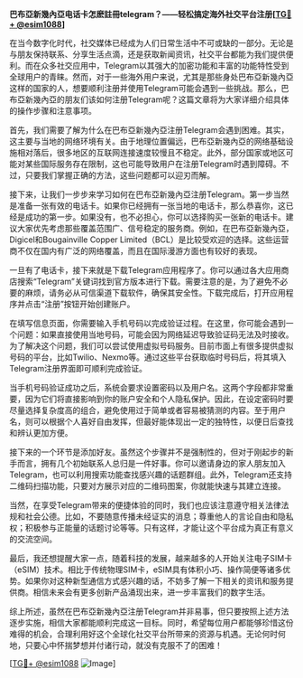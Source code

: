 **巴布亞新幾內亞电话卡怎麽註冊telegram？——轻松搞定海外社交平台注册[[TG💪+ @esim1088](https://t.me/s/esim1088)]**

在当今数字化时代，社交媒体已经成为人们日常生活中不可或缺的一部分。无论是与朋友保持联系、分享生活点滴，还是获取新闻资讯，社交平台都能为我们提供便利。而在众多社交应用中，Telegram以其强大的加密功能和丰富的功能特性受到全球用户的青睐。然而，对于一些海外用户来说，尤其是那些身处巴布亞新幾內亞这样的国家的人，想要顺利注册并使用Telegram可能会遇到一些挑战。那么，巴布亞新幾內亞的朋友们该如何注册Telegram呢？这篇文章将为大家详细介绍具体的操作步骤和注意事项。

首先，我们需要了解为什么在巴布亞新幾內亞注册Telegram会遇到困难。其实，这主要与当地的网络环境有关。由于地理位置偏远，巴布亞新幾內亞的网络基础设施相对落后，很多地区的互联网连接速度较慢且不稳定。此外，部分国家或地区可能对某些国际服务存在限制，这也可能导致用户在注册Telegram时遇到障碍。不过，只要我们掌握正确的方法，这些问题都可以迎刃而解。

接下来，让我们一步步来学习如何在巴布亞新幾內亞注册Telegram。第一步当然是准备一张有效的电话卡。如果你已经拥有一张当地的电话卡，那么恭喜你，这已经是成功的第一步。如果没有，也不必担心，你可以选择购买一张新的电话卡。建议大家优先考虑那些覆盖范围广、信号稳定的服务商。例如，在巴布亞新幾內亞，Digicel和Bougainville Copper Limited（BCL）是比较受欢迎的选择。这些运营商不仅在国内有广泛的网络覆盖，而且在国际漫游方面也有较好的表现。

一旦有了电话卡，接下来就是下载Telegram应用程序了。你可以通过各大应用商店搜索“Telegram”关键词找到官方版本进行下载。需要注意的是，为了避免不必要的麻烦，请务必从可信渠道下载软件，确保其安全性。下载完成后，打开应用程序并点击“注册”按钮开始创建账户。

在填写信息页面，你需要输入手机号码以完成验证过程。在这里，你可能会遇到一个问题：如果直接使用当地号码，可能会因为网络延迟导致验证码无法及时接收。为了解决这个问题，我们可以尝试使用虚拟号码服务。目前市面上有很多提供虚拟号码的平台，比如Twilio、Nexmo等。通过这些平台获取临时号码后，将其填入Telegram注册界面即可顺利完成验证。

当手机号码验证成功之后，系统会要求设置密码以及用户名。这两个字段都非常重要，因为它们将直接影响到你的账户安全和个人隐私保护。因此，在设定密码时要尽量选择复杂度高的组合，避免使用过于简单或者容易被猜测的内容。至于用户名，则可以根据个人喜好自由发挥，但最好能体现出一定的独特性，以便日后查找和辨认更加方便。

接下来的一个环节是添加好友。虽然这个步骤并不是强制性的，但对于刚起步的新手而言，拥有几个初始联系人总归是一件好事。你可以邀请身边的家人朋友加入Telegram，也可以利用搜索功能查找感兴趣的话题群组。此外，Telegram还支持二维码扫描功能，只要对方展示对应的二维码图案，你就能快速与其建立连接。

当然，在享受Telegram带来的便捷体验的同时，我们也应该注意遵守相关法律法规和社会公德。比如，不要随意传播未经证实的消息；尊重他人的言论自由和隐私权；积极参与正能量的话题讨论等等。只有这样，才能让这个平台成为真正有意义的交流空间。

最后，我还想提醒大家一点，随着科技的发展，越来越多的人开始关注电子SIM卡（eSIM）技术。相比于传统物理SIM卡，eSIM具有体积小巧、操作简便等诸多优势。如果你对这种新型通信方式感兴趣的话，不妨多了解一下相关的资讯和服务提供商。相信未来会有更多创新产品涌现出来，进一步丰富我们的数字生活。

综上所述，虽然在巴布亞新幾內亞注册Telegram并非易事，但只要按照上述方法逐步实施，相信大家都能顺利完成这一目标。同时，希望每位用户都能够珍惜这份难得的机会，合理利用好这个全球化社交平台所带来的资源与机遇。无论何时何地，只要心中怀揣梦想并付诸行动，就没有克服不了的困难！

[[TG💪+ @esim1088](https://t.me/s/esim1088) ![Image](https://i.postimg.cc/4NQfJmqS/Snipaste-2025-05-13-00-14-12.png)]